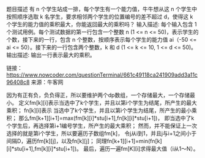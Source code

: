 
题目描述
有 n 个学生站成一排，每个学生有一个能力值，牛牛想从这 n 个学生中按照顺序选取 k 名学生，要求相邻两个学生的位置编号的差不超过 d，使得这 k 个学生的能力值的乘积最大，你能返回最大的乘积吗？
输入描述:
每个输入包含 1 个测试用例。每个测试数据的第一行包含一个整数 n (1 <= n <= 50)，表示学生的个数，接下来的一行，包含 n 个整数，按顺序表示每个学生的能力值 ai（-50 <= ai <= 50）。接下来的一行包含两个整数，k 和 d (1 <= k <= 10, 1 <= d <= 50)。
输出描述:
输出一行表示最大的乘积。




链接：https://www.nowcoder.com/questionTerminal/661c49118ca241909add3a11c96408c8
来源：牛客网

因为有正有负，负负得正，所以要维护两个dp数组，一个存储最大，一个存储最小。
定义fm[k][i]表示当选中了k个学生，并且以第i个学生为结尾，所产生的最大乘积；
        fn[k][i]表示 当选中了k个学生，并且以第i个学生为结尾，所产生的最小乘积；
那么fm[k+1][i+1]=max(fm[k][i]*stu[i+1],fn[k][i]*stu[i+1])，
        即当选中了k个学生后，再选择第i+1编号学生，所产生的最大乘积；
        然而，并不能保证上一次选择的就是第i个学生，所以要遍历子数组fm[k]，
        令j从i到1，并且j与i+1之间小于间隔D，遍历fm[k][j]，以及fn[k][j]；
同理fn[k+1][i+1]=min(fn[k][i]*stu[i+1],fm[k][i]*stu[i+1])。
最后，遍历一遍fm[K][i]求得最大值（i从1～N）。